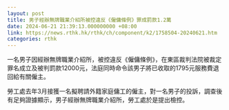 ```yaml
---
layout: post
title: 男子經辦無牌職業介紹所被控違反《僱傭條例》罪成罰款1.2萬
date: 2024-06-21 21:39:13.000000000 +08:00
link: https://news.rthk.hk/rthk/ch/component/k2/1758504-20240621.htm
categories: rthk
---
```


一名男子因經辦無牌職業介紹所，被控違反《僱傭條例》，在東區裁判法院被裁定罪名成立及被判罰款12000元，法庭同時命令該男子將已收取的1795元服務費退回給有關僱主。

勞工處去年3月接獲一名擬聘請外籍家庭傭工的僱主，對一名男子的投訴，調查後有足夠證據顯示，男子經辦無牌職業介紹所，勞工處於是提出檢控。

